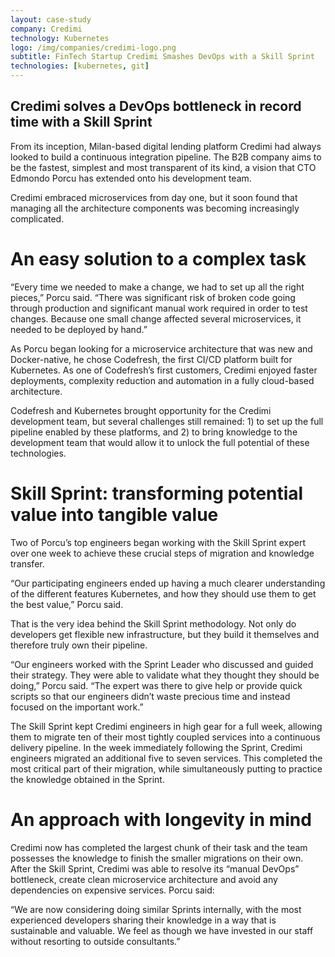 ```yaml
---
layout: case-study
company: Credimi
technology: Kubernetes
logo: /img/companies/credimi-logo.png
subtitle: FinTech Startup Credimi Smashes DevOps with a Skill Sprint
technologies: [kubernetes, git]
---
```


## Credimi solves a DevOps bottleneck in record time with a Skill Sprint

From its inception, Milan-based digital lending platform Credimi had always looked to build a continuous integration pipeline. The B2B company aims to be the fastest, simplest and most transparent of its kind, a vision that CTO Edmondo Porcu has extended onto his development team.

Credimi embraced microservices from day one, but it soon found that managing all the architecture components was becoming increasingly complicated.

# An easy solution to a complex task

<p class="box has-background-dark">“Every time we needed to make a change, we had to set up all the right pieces,” Porcu said. “There was significant risk of broken code going through production and significant manual work required in order to test changes. Because one small change affected several microservices, it needed to be deployed by hand.”</p>

As Porcu began looking for a microservice architecture that was new and Docker-native, he chose Codefresh, the first CI/CD platform built for Kubernetes. As one of Codefresh’s first customers, Credimi enjoyed faster deployments, complexity reduction and automation in a fully cloud-based architecture.

Codefresh and Kubernetes brought opportunity for the Credimi development team, but several challenges still remained: 1) to set up the full pipeline enabled by these platforms, and 2) to bring knowledge to the development team that would allow it to unlock the full potential of these technologies.

# Skill Sprint: transforming potential value into tangible value

Two of Porcu’s top engineers began working with the Skill Sprint expert over one week to achieve these crucial steps of migration and knowledge transfer.

<p class="box has-background-dark">“Our participating engineers ended up having a much clearer understanding of the different features Kubernetes, and how they should use them to get the best value,” Porcu said.</p>

That is the very idea behind the Skill Sprint methodology. Not only do developers get flexible new infrastructure, but they build it themselves and therefore truly own their pipeline.

<p class="box has-background-dark">“Our engineers worked with the Sprint Leader who discussed and guided their strategy. They were able to validate what they thought they should be doing,” Porcu said. “The expert was there to give help or provide quick scripts so that our engineers didn’t waste precious time and instead focused on the important work.”</p>

The Skill Sprint kept Credimi engineers in high gear for a full week, allowing them to migrate ten of their most tightly coupled services into a continuous delivery pipeline. 
In the week immediately following the Sprint, Credimi engineers migrated an additional five to seven services. This completed the most critical part of their migration, while simultaneously putting to practice the knowledge obtained in the Sprint.

# An approach with longevity in mind
Credimi now has completed the largest chunk of their task and the team possesses the knowledge to finish the smaller migrations on their own. After the Skill Sprint, Credimi was able to resolve its “manual DevOps” bottleneck, create clean microservice architecture and avoid any dependencies on expensive services. Porcu said:

<p class="box has-background-dark">“We are now considering doing similar Sprints internally, with the most experienced developers sharing their knowledge in a way that is sustainable and valuable. We feel as though we have invested in our staff without resorting to outside consultants.”</p>


